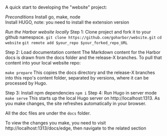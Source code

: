 A  quick start to developing the "website" project:

*Preconditions*
Install  go, make, node   
Install HUGO, note: you need to install the extension version


*Run the Harbor website locally*
Step 1: Clone project  and fork it to your github namespsce.
`git clone https://github.com/goharbor/website.git`
`cd website`
`git remote add $your_repo $your_forked_repo_URL`




Step 2: Load documentation content
The Markdown content for the Harbor docs is drawn from the docs folder and the release-X branches. To pull that content into your local website repo:

`make prepare`
This copies the docs directory and the release-X branches into this repo's content folder, separated by versions, where it can be processed by Hugo.

Step 3: Install npm dependencies
`npm i`
Step 4: Run Hugo in server mode
`make serve`
This starts up the local Hugo server on http://localhost:1313. As you make changes, the site refreshes automatically in your browser.





All the doc files are under the `docs` folder.


To view the changes you make,  you need to visit http://localhost:1313/docs/edge,  then navigate to the related section

